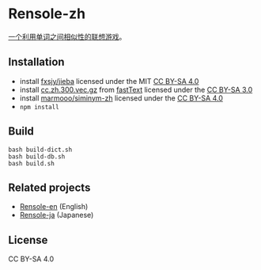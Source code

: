 # Rensole-zh

[一个利用单词之间相似性的联想游戏](https://marmooo.github.io/rensole-en/)。

## Installation

- install [fxsjy/jieba](https://github.com/fxsjy/jieba) licensed under the MIT
  [CC BY-SA 4.0](http://creativecommons.org/licenses/by-sa/4.0/)
- install
  [cc.zh.300.vec.gz](https://dl.fbaipublicfiles.com/fasttext/vectors-crawl/cc.zh.300.vec.gz)
  from [fastText](https://fasttext.cc/docs/en/crawl-vectors.html) licensed under
  the [CC BY-SA 3.0](https://creativecommons.org/licenses/by-sa/3.0/)
- install [marmooo/siminym-zh](https://github.com/marmooo/siminym-zh) licensed
  under the [CC BY-SA 4.0](https://creativecommons.org/licenses/by-sa/4.0/)
- `npm install`

## Build

```
bash build-dict.sh
bash build-db.sh
bash build.sh
```

## Related projects

- [Rensole-en](https://github.com/marmooo/rensole-en) (English)
- [Rensole-ja](https://github.com/marmooo/rensole-ja) (Japanese)

## License

CC BY-SA 4.0
